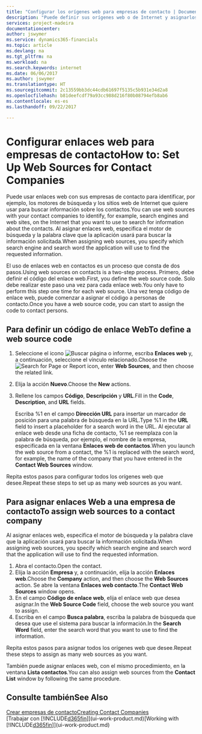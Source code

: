 ```yaml
---
title: "Configurar los orígenes web para empresas de contacto | Documentos de Microsoft"
description: "Puede definir sus orígenes web o de Internet y asignarlos a una empresa de contacto para identificar cómo desea buscar la información de sus contactos."
services: project-madeira
documentationcenter: 
author: jswymer
ms.service: dynamics365-financials
ms.topic: article
ms.devlang: na
ms.tgt_pltfrm: na
ms.workload: na
ms.search.keywords: internet
ms.date: 06/06/2017
ms.author: jswymer
ms.translationtype: HT
ms.sourcegitcommit: 2c13559bb3dc44cdb61697f5135c5b931e34d2a8
ms.openlocfilehash: b81deefcdf79a93cc988d216f80b08794efb8ab6
ms.contentlocale: es-es
ms.lasthandoff: 09/22/2017

---
```

# <a name="how-to-set-up-web-sources-for-contact-companies"></a><span data-ttu-id="75817-103">Configurar enlaces web para empresas de contacto</span><span class="sxs-lookup"><span data-stu-id="75817-103">How to: Set Up Web Sources for Contact Companies</span></span>
<span data-ttu-id="75817-104">Puede usar enlaces web con sus empresas de contacto para identificar, por ejemplo, los motores de búsqueda y los sitios web de Internet que quiere usar para buscar información sobre los contactos.</span><span class="sxs-lookup"><span data-stu-id="75817-104">You can use web sources with your contact companies to identify, for example, search engines and web sites, on the Internet that you want to use to search for information about the contacts.</span></span> <span data-ttu-id="75817-105">Al asignar enlaces web, especifica el motor de búsqueda y la palabra clave que la aplicación usará para buscar la información solicitada.</span><span class="sxs-lookup"><span data-stu-id="75817-105">When assigning web sources, you specify which search engine and search word the application will use to find the requested information.</span></span>

<span data-ttu-id="75817-106">El uso de enlaces web en contactos es un proceso que consta de dos pasos.</span><span class="sxs-lookup"><span data-stu-id="75817-106">Using web sources on contacts is a two-step process.</span></span> <span data-ttu-id="75817-107">Primero, debe definir el código del enlace web.</span><span class="sxs-lookup"><span data-stu-id="75817-107">First, you define the web source code.</span></span> <span data-ttu-id="75817-108">Solo debe realizar este paso una vez para cada enlace web.</span><span class="sxs-lookup"><span data-stu-id="75817-108">You only have to perform this step one time for each web source.</span></span> <span data-ttu-id="75817-109">Una vez tenga código de enlace web, puede comenzar a asignar el código a personas de contacto.</span><span class="sxs-lookup"><span data-stu-id="75817-109">Once you have a web source code, you can start to assign the code to contact persons.</span></span>

## <a name="to-define-a-web-source-code"></a><span data-ttu-id="75817-110">Para definir un código de enlace Web</span><span class="sxs-lookup"><span data-stu-id="75817-110">To define a web source code</span></span>
1. <span data-ttu-id="75817-111">Seleccione el icono ![Buscar página o informe](media/ui-search/search_small.png "icono Buscar página o informe"), escriba **Enlaces web** y, a continuación, seleccione el vínculo relacionado.</span><span class="sxs-lookup"><span data-stu-id="75817-111">Choose the ![Search for Page or Report](media/ui-search/search_small.png "Search for Page or Report icon") icon, enter **Web Sources**, and then choose the related link.</span></span>
2. <span data-ttu-id="75817-112">Elija la acción **Nuevo**.</span><span class="sxs-lookup"><span data-stu-id="75817-112">Choose the **New** actions.</span></span>
3. <span data-ttu-id="75817-113">Rellene los campos **Código**, **Descripción** y **URL**.</span><span class="sxs-lookup"><span data-stu-id="75817-113">Fill in the **Code**, **Description**, and **URL** fields.</span></span>

    <span data-ttu-id="75817-114">Escriba %1 en el campo **Dirección URL** para insertar un marcador de posición para una palabra de búsqueda en la URL.</span><span class="sxs-lookup"><span data-stu-id="75817-114">Type %1 in the **URL** field to insert a placeholder for a search word in the URL.</span></span> <span data-ttu-id="75817-115">Al ejecutar al enlace web desde una ficha de contacto, %1 se reemplaza con la palabra de búsqueda, por ejemplo, el nombre de la empresa, especificada en la ventana **Enlaces web de contactos**.</span><span class="sxs-lookup"><span data-stu-id="75817-115">When you launch the web source from a contact, the %1 is replaced with the search word, for example, the name of the company that you have entered in the **Contact Web Sources** window.</span></span>

<span data-ttu-id="75817-116">Repita estos pasos para configurar todos los orígenes web que desee.</span><span class="sxs-lookup"><span data-stu-id="75817-116">Repeat these steps to set up as many web sources as you want.</span></span>

## <a name="to-assign-web-sources-to-a-contact-company"></a><span data-ttu-id="75817-117">Para asignar enlaces Web a una empresa de contacto</span><span class="sxs-lookup"><span data-stu-id="75817-117">To assign web sources to a contact company</span></span>
<span data-ttu-id="75817-118">Al asignar enlaces web, especifica el motor de búsqueda y la palabra clave que la aplicación usará para buscar la información solicitada.</span><span class="sxs-lookup"><span data-stu-id="75817-118">When assigning web sources, you specify which search engine and search word that the application will use to find the requested information.</span></span>

1. <span data-ttu-id="75817-119">Abra el contacto.</span><span class="sxs-lookup"><span data-stu-id="75817-119">Open the contact.</span></span>
2. <span data-ttu-id="75817-120">Elija la acción **Empresa** y, a continuación, elija la acción **Enlaces web**.</span><span class="sxs-lookup"><span data-stu-id="75817-120">Choose the **Company** action, and then choose the **Web Sources** action.</span></span> <span data-ttu-id="75817-121">Se abre la ventana **Enlaces web contacto**.</span><span class="sxs-lookup"><span data-stu-id="75817-121">The **Contact Web Sources** window opens.</span></span>
3. <span data-ttu-id="75817-122">En el campo **Código de enlace web**, elija el enlace web que desea asignar.</span><span class="sxs-lookup"><span data-stu-id="75817-122">In the **Web Source Code** field, choose the web source you want to assign.</span></span>
4. <span data-ttu-id="75817-123">Escriba en el campo **Busca palabra**, escriba la palabra de búsqueda que desea que use el sistema para buscar la información.</span><span class="sxs-lookup"><span data-stu-id="75817-123">In the **Search Word** field, enter the search word that you want to use to find the information.</span></span>

<span data-ttu-id="75817-124">Repita estos pasos para asignar todos los orígenes web que desee.</span><span class="sxs-lookup"><span data-stu-id="75817-124">Repeat these steps to assign as many web sources as you want.</span></span>

<span data-ttu-id="75817-125">También puede asignar enlaces web, con el mismo procedimiento, en la ventana **Lista contactos**.</span><span class="sxs-lookup"><span data-stu-id="75817-125">You can also assign web sources from the **Contact List** window by following the same procedure.</span></span>

## <a name="see-also"></a><span data-ttu-id="75817-126">Consulte también</span><span class="sxs-lookup"><span data-stu-id="75817-126">See Also</span></span>
[<span data-ttu-id="75817-127">Crear empresas de contacto</span><span class="sxs-lookup"><span data-stu-id="75817-127">Creating Contact Companies</span></span>](marketing-create-contact-companies.md)  
<span data-ttu-id="75817-128">[Trabajar con [!INCLUDE[d365fin](includes/d365fin_md.md)]](ui-work-product.md)</span><span class="sxs-lookup"><span data-stu-id="75817-128">[Working with [!INCLUDE[d365fin](includes/d365fin_md.md)]](ui-work-product.md)</span></span>

